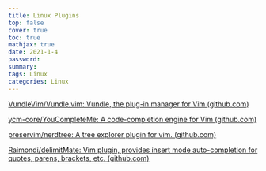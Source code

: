 ```yaml
---
title: Linux Plugins
top: false
cover: true
toc: true
mathjax: true
date: 2021-1-4
password:
summary:
tags: Linux
categories: Linux
---
```


[VundleVim/Vundle.vim: Vundle, the plug-in manager for Vim (github.com)](https://github.com/VundleVim/Vundle.vim)

[ycm-core/YouCompleteMe: A code-completion engine for Vim (github.com)](https://github.com/ycm-core/YouCompleteMe)

[preservim/nerdtree: A tree explorer plugin for vim. (github.com)](https://github.com/preservim/nerdtree)

[Raimondi/delimitMate: Vim plugin, provides insert mode auto-completion for quotes, parens, brackets, etc. (github.com)](https://github.com/Raimondi/delimitMate)

